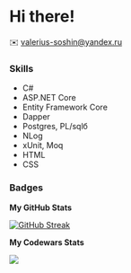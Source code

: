 Hi there!
==============================

✉️ [valerius-soshin@yandex.ru](mailto:valerius-soshin@yandex.ru)

### Skills

- C#
- ASP.NET Core
- Entity Framework Core
- Dapper
- Postgres, PL/sqlб
- NLog
- xUnit, Moq
- HTML
- CSS

### Badges

<b>My GitHub Stats</b>

<a href="https://git.io/streak-stats"><img src="https://github-readme-streak-stats.herokuapp.com?user=Valery-Soshin&theme=dark&hide_border=true&mode=weekly" alt="GitHub Streak" /></a>

<b>My Codewars Stats</b>

<a><img src="https://github.r2v.ch/codewars?user=Valery-Soshin&theme=gradient"/></a>
